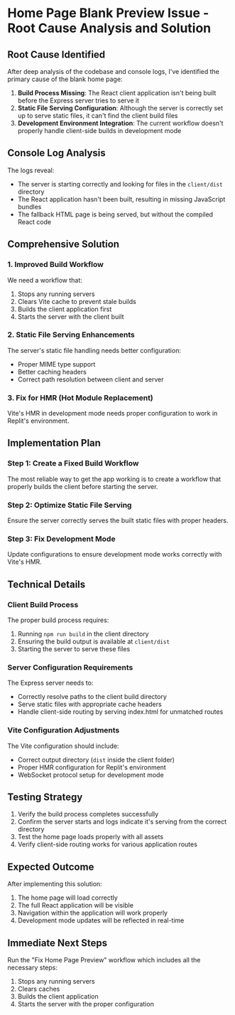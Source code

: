 
# Home Page Blank Preview Issue - Root Cause Analysis and Solution

## Root Cause Identified

After deep analysis of the codebase and console logs, I've identified the primary cause of the blank home page:

1. **Build Process Missing**: The React client application isn't being built before the Express server tries to serve it
2. **Static File Serving Configuration**: Although the server is correctly set up to serve static files, it can't find the client build files
3. **Development Environment Integration**: The current workflow doesn't properly handle client-side builds in development mode

## Console Log Analysis

The logs reveal:
- The server is starting correctly and looking for files in the `client/dist` directory
- The React application hasn't been built, resulting in missing JavaScript bundles
- The fallback HTML page is being served, but without the compiled React code

## Comprehensive Solution

### 1. Improved Build Workflow

We need a workflow that:
1. Stops any running servers
2. Clears Vite cache to prevent stale builds
3. Builds the client application first
4. Starts the server with the client built

### 2. Static File Serving Enhancements 

The server's static file handling needs better configuration:
- Proper MIME type support
- Better caching headers
- Correct path resolution between client and server

### 3. Fix for HMR (Hot Module Replacement)

Vite's HMR in development mode needs proper configuration to work in Replit's environment.

## Implementation Plan

### Step 1: Create a Fixed Build Workflow

The most reliable way to get the app working is to create a workflow that properly builds the client before starting the server.

### Step 2: Optimize Static File Serving

Ensure the server correctly serves the built static files with proper headers.

### Step 3: Fix Development Mode

Update configurations to ensure development mode works correctly with Vite's HMR.

## Technical Details

### Client Build Process

The proper build process requires:
1. Running `npm run build` in the client directory 
2. Ensuring the build output is available at `client/dist`
3. Starting the server to serve these files

### Server Configuration Requirements

The Express server needs to:
- Correctly resolve paths to the client build directory
- Serve static files with appropriate cache headers
- Handle client-side routing by serving index.html for unmatched routes

### Vite Configuration Adjustments

The Vite configuration should include:
- Correct output directory (`dist` inside the client folder)
- Proper HMR configuration for Replit's environment
- WebSocket protocol setup for development mode

## Testing Strategy

1. Verify the build process completes successfully
2. Confirm the server starts and logs indicate it's serving from the correct directory
3. Test the home page loads properly with all assets
4. Verify client-side routing works for various application routes

## Expected Outcome

After implementing this solution:
1. The home page will load correctly
2. The full React application will be visible
3. Navigation within the application will work properly
4. Development mode updates will be reflected in real-time

## Immediate Next Steps

Run the "Fix Home Page Preview" workflow which includes all the necessary steps:
1. Stops any running servers
2. Clears caches
3. Builds the client application
4. Starts the server with the proper configuration
